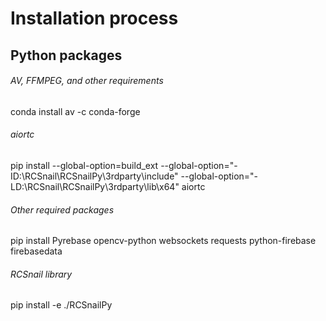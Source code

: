 # Installation process
## Python packages
###### AV, FFMPEG, and other requirements
conda install av -c conda-forge

###### aiortc
pip install --global-option=build_ext --global-option="-ID:\RCSnail\RCSnailPy\3rdparty\include" --global-option="-LD:\RCSnail\RCSnailPy\3rdparty\lib\x64" aiortc

###### Other required packages
pip install Pyrebase opencv-python websockets requests python-firebase firebasedata


###### RCSnail library
pip install -e ./RCSnailPy




